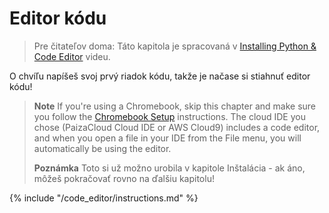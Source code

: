 # Editor kódu

> Pre čitateľov doma: Táto kapitola je spracovaná v [Installing Python & Code Editor](https://www.youtube.com/watch?v=pVTaqzKZCdA&t=4m43s) videu.

O chvíľu napíšeš svoj prvý riadok kódu, takže je načase si stiahnuť editor kódu!

> **Note** If you're using a Chromebook, skip this chapter and make sure you follow the [Chromebook Setup](../chromebook_setup/README.md) instructions. The cloud IDE you chose (PaizaCloud Cloud IDE or AWS Cloud9) includes a code editor, and when you open a file in your IDE from the File menu, you will automatically be using the editor.
> 
> **Poznámka** Toto si už možno urobila v kapitole Inštalácia - ak áno, môžeš pokračovať rovno na ďalšiu kapitolu!

{% include "/code_editor/instructions.md" %}